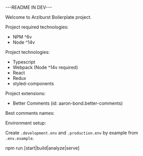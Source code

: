---README IN DEV---

Welcome to Arziburst Boilerplate project.

Project required technologies:

- NPM ^6v
- Node ^14v

Project technologies:

- Typescript
- Webpack (Node ^14v required)
- React
- Redux
- styled-components

Project extensions:

- Better Comments (id: aaron-bond.better-comments)

Best comments names:

<!--Init-->
<!--Core-->
<!--Api-->
<!--Bus-->
<!--Saga-->
<!--Worker-->
<!--Watcher-->
<!--Middleware-->
<!--Slice-->
<!--Reducer-->
<!--Action-->
<!--View-->
<!--Route-->
<!--Page-->
<!--Container-->
<!--Component-->
<!--Element-->
<!--Style-->
<!--Tool-->
<!--Hook-->
<!--Helper-->
<!--Util-->
<!--Constant-->
<!--Asset-->
<!--Font-->
<!--Svg-->
<!--Icon-->
<!--Theme-->
<!--Contract-->
<!--Type-->
<!--Interface-->
<!--?-->
<!--!-->
<!--eslint-->

Environment setup:

Create `.development.env` and `.production.env` by example from `.env.example`.

npm run [start|build|analyze|serve]
